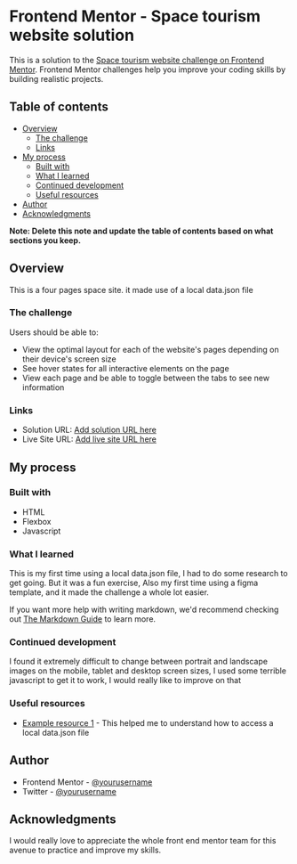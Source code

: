 # Frontend Mentor - Space tourism website solution

This is a solution to the [Space tourism website challenge on Frontend Mentor](https://www.frontendmentor.io/challenges/space-tourism-multipage-website-gRWj1URZ3). Frontend Mentor challenges help you improve your coding skills by building realistic projects.

## Table of contents

- [Overview](#overview)
  - [The challenge](#the-challenge)
  - [Links](#links)
- [My process](#my-process)
  - [Built with](#built-with)
  - [What I learned](#what-i-learned)
  - [Continued development](#continued-development)
  - [Useful resources](#useful-resources)
- [Author](#author)
- [Acknowledgments](#acknowledgments)

**Note: Delete this note and update the table of contents based on what sections you keep.**

## Overview

This is a four pages space site. it made use of a local data.json file

### The challenge

Users should be able to:

- View the optimal layout for each of the website's pages depending on their device's screen size
- See hover states for all interactive elements on the page
- View each page and be able to toggle between the tabs to see new information

### Links

- Solution URL: [Add solution URL here](https://github.com/FubarTechA/space-site)
- Live Site URL: [Add live site URL here](https://your-live-site-url.com)

## My process

### Built with

- HTML
- Flexbox
- Javascript

### What I learned

This is my first time using a local data.json file, I had to do some research to get going. But it was a fun exercise, Also my first time using a figma template, and it made the challenge a whole lot easier.

If you want more help with writing markdown, we'd recommend checking out [The Markdown Guide](https://www.markdownguide.org/) to learn more.

### Continued development

I found it extremely difficult to change between portrait and landscape images on the mobile, tablet and desktop screen sizes, I used some terrible javascript to get it to work, I would really like to improve on that

### Useful resources

- [Example resource 1](https://www.youtube.com/watch?v=1tVCwv_BX2M&t=13s) - This helped me to understand how to access a local data.json file

## Author

- Frontend Mentor - [@yourusername](https://www.frontendmentor.io/profile/FubarTechA)
- Twitter - [@yourusername](https://www.twitter.com/@fubar4kt)

## Acknowledgments

I would really love to appreciate the whole front end mentor team for this avenue to practice and improve my skills.
